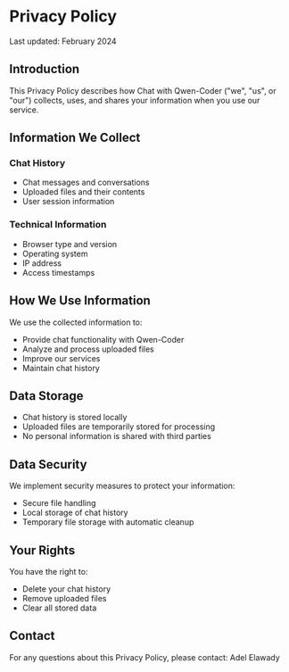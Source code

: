 # Privacy Policy

Last updated: February 2024

## Introduction

This Privacy Policy describes how Chat with Qwen-Coder ("we", "us", or "our") collects, uses, and shares your information when you use our service.

## Information We Collect

### Chat History
- Chat messages and conversations
- Uploaded files and their contents
- User session information

### Technical Information
- Browser type and version
- Operating system
- IP address
- Access timestamps

## How We Use Information

We use the collected information to:
- Provide chat functionality with Qwen-Coder
- Analyze and process uploaded files
- Improve our services
- Maintain chat history

## Data Storage

- Chat history is stored locally
- Uploaded files are temporarily stored for processing
- No personal information is shared with third parties

## Data Security

We implement security measures to protect your information:
- Secure file handling
- Local storage of chat history
- Temporary file storage with automatic cleanup

## Your Rights

You have the right to:
- Delete your chat history
- Remove uploaded files
- Clear all stored data

## Contact

For any questions about this Privacy Policy, please contact:
Adel Elawady